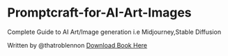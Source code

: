 # Promptcraft-for-AI-Art-Images
Complete Guide to AI Art/Image generation i.e Midjourney,Stable Diffusion

Written by @thatroblennon
[Download Book Here]([Promptcraft-for-AI-Art-Images.pdf](https://github.com/bilalnawaz072/Promptcraft-for-AI-Art-Images/files/10763377/Promptcraft-for-AI-Art-Images.pdf))

